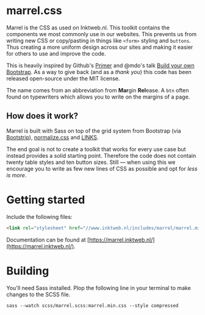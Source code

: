 # marrel.css
Marrel is the CSS as used on Inktweb.nl. This toolkit contains the components we most commonly use in our websites. This prevents us from writing new CSS or copy/pasting in things like `<form>` styling and `buttons`. Thus creating a more uniform design across our sites and making it easier for others to use and improve the code.

This is heavily inspired by Github's [Primer](https://github.com/primer/primer) and @mdo's talk [Build your own Bootstrap](https://speakerdeck.com/mdo/build-your-own-bootstrap). As a way to give back (and as a *thank you*) this code has been released open-source under the MIT license.

The name comes from an abbreviation from **Mar**gin **Rel**ease. A `btn` often found on typewriters which allows you to write on the margins of a page.

## How does it work?
Marrel is built with Sass on top of the grid system from Bootstrap (via [Bootstrip](https://github.com/MartijnOud/bootstrip)), [normalize.css](https://necolas.github.io/normalize.css/) and [LINKS](https://github.com/mrmrs/links).

The end goal is not to create a toolkit that works for every use case but instead provides a solid starting point. Therefore the code does not contain twenty table styles and ten button sizes. Still — when using this we encourage you to write as few new lines of CSS as possible and opt for *less is more*.

# Getting started

Include the following files:
````HTML
<link rel="stylesheet" href="//www.inktweb.nl/includes/marrel/marrel.min.css">
````

Documentation can be found at [https://marrel.inktweb.nl/](https://marrel.inktweb.nl/).

# Building
You'll need Sass installed. Plop the following line in your terminal to make changes to the SCSS file.
````
sass --watch scss/marrel.scss:marrel.min.css --style compressed
````

